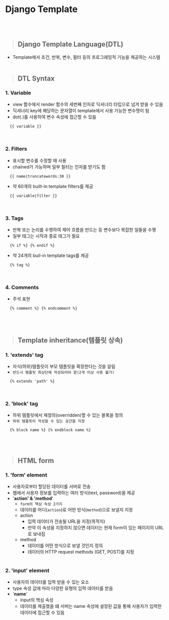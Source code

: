 # Django Template
<br><br>

>## Django Template Language(DTL)
- Template에서 조건, 반복, 변수, 필터 등의 프로그래밍적 기능을 제공하는 시스템
<br><br>

>## DTL Syntax
### 1. Variable
- view 함수에서 render 함수의 세번째 인자로 딕셔너리 타입으로 넘겨 받을 수 있음
- 딕셔너리 key에 해당하는 문자열이 template에서 사용 가능한 변수명이 됨
- dot(.)를 사용하여 변수 속성에 접근할 수 있음
```django
  {{ variable }}
```
<br>

### 2. Filters
- 표시할 변수를 수정할 때 사용
- chained가 가능하며 일부 필터는 인자를 받기도 함
```django
  {{ name|truncatewords:30 }}
```
- 약 60개의 built-in template filters를 제공
```django
  {{ variable|filter }}
```
<br>

### 3. Tags
- 반복 또는 논리를 수행하여 제어 흐름을 만드는 등 변수보다 복잡한 일들을 수행
- 일부 태그는 시작과 종료 태그가 필요
```django
  {% if %} {% endif %}
```
- 약 24개의 buil-in template tags를 제공
```django
  {% tag %}
```
<br>

### 4. Comments
- 주석 표현
```django
  {% comment %} {% endcomment %}
```
<br><br>

>## Template inheritance(템플릿 상속)
### 1. 'extends' tag
- 자식(하위)템플릿이 부모 템플릿을 확장한다는 것을 알림
- `반드시 템플릿 최상단에 작성되어야 함(2개 이상 사용 불가)`
```django
  {% extends 'path' %}
```
<br>

### 2. 'block' tag
- 하위 템플릿에서 재정의(overridden)할 수 있는 블록을 정의
- `하위 템플릿이 작성할 수 있는 공간을 지정`
```django
  {% block name %} {% endblock name %}
```
<br><br>

>## HTML form
### 1. 'form' element
- 사용자로부터 할당된 데이터를 서버로 전송
- 웹에서 사용자 정보를 입력하는 여러 방식(text, password)을 제공
- '**action' & 'method**'
  - `form의 핵심 속성 2가지`
  - 데이터를 어디(`action`)로 어떤 방식(`method`)으로 보낼지 지정
  - action
    - 입력 데이터가 전송될 URL을 지정(목적지)
    - 만약 이 속성을 지정하지 않으면 데이터는 현재 form이 있는 페이지의 URL로 보내짐
  - method
    - 데이터를 어떤 방식으로 보낼 것인지 정의
    - 데이터의 HTTP request methods (GET, POST)를 지정
<br><br>

### 2. 'input' element
- 사용자의 데이터를 입력 받을 수 있는 요소
- type 속성 값에 따라 다양한 유형의 입력 데이터를 받음
- '**name**'
  - input의 핵심 속성
  - 데이터를 제출했을 떄 서버는 name 속성에 설정된 값을 통해 사용자가 입력한 데이터에 접근할 수 있음



